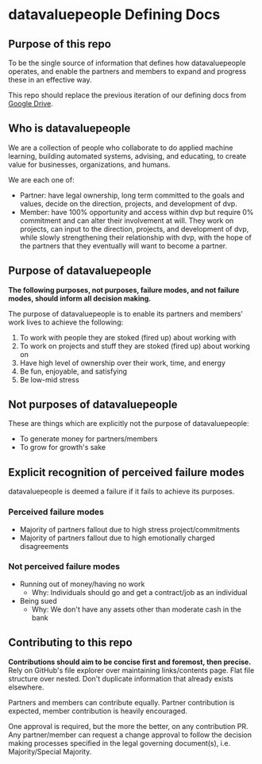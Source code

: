 # datavaluepeople Defining Docs

## Purpose of this repo

To be the single source of information that defines how datavaluepeople operates, and enable the
partners and members to expand and progress these in an effective way.

This repo should replace the previous iteration of our defining docs from [Google Drive][link to
old docs].

## Who is datavaluepeople

We are a collection of people who collaborate to do applied machine learning, building automated
systems, advising, and educating, to create value for businesses, organizations, and humans.

We are each one of:
- Partner: have legal ownership, long term committed to the goals and values, decide on the
  direction, projects, and development of dvp.
- Member: have 100% opportunity and access within dvp but require 0% commitment and can alter their
  involvement at will. They work on projects, can input to the direction, projects, and development
  of dvp, while slowly strengthening their relationship with dvp, with the hope of the partners
  that they eventually will want to become a partner.

## Purpose of datavaluepeople

**The following purposes, not purposes, failure modes, and not failure modes, should inform all
decision making.**

The purpose of datavaluepeople is to enable its partners and members' work lives to achieve the
following:
1. To work with people they are stoked (fired up) about working with
2. To work on projects and stuff they are stoked (fired up) about working on
3. Have high level of ownership over their work, time, and energy
4. Be fun, enjoyable, and satisfying
5. Be low-mid stress

## Not purposes of datavaluepeople

These are things which are explicitly not the purpose of datavaluepeople:
- To generate money for partners/members
- To grow for growth's sake

## Explicit recognition of perceived failure modes

datavaluepeople is deemed a failure if it fails to achieve its purposes.

### Perceived failure modes
- Majority of partners fallout due to high stress project/commitments
- Majority of partners fallout due to high emotionally charged disagreements

### Not perceived failure modes
- Running out of money/having no work
    - Why: Individuals should go and get a contract/job as an individual
- Being sued
    - Why: We don't have any assets other than moderate cash in the bank

## Contributing to this repo

**Contributions should aim to be concise first and foremost, then precise.** Rely on GitHub's file
explorer over maintaining links/contents page. Flat file structure over nested. Don't duplicate
information that already exists elsewhere.

Partners and members can contribute equally. Partner contribution is expected, member contribution
is heavily encouraged.

One approval is required, but the more the better, on any contribution PR. Any partner/member can
request a change approval to follow the decision making processes specified in the legal governing
document(s), i.e. Majority/Special Majority.

[link to old docs]: https://docs.google.com/document/d/1aI_ywv-VXqnCAddv9bWmHjt0_msr3S4MmCe5nvH1jlM/edit?usp=sharing
